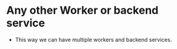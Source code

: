# Any other Worker or backend service

- This way we can have multiple workers and backend services.
